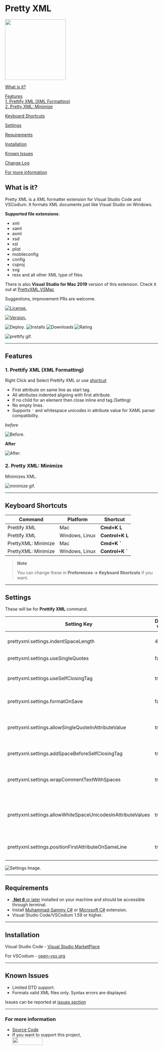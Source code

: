 # Pretty XML

<img src='./images/logo.png' width='200' height='200' />

[What is it?](#what-is-it)

[Features](#features)  
[1. Prettify XML (XML Formatting)](#1-prettify-xml-xml-formatting)  
[2. Pretty XML: Minimize](#2-pretty-xml-minimize)

[Keyboard Shortcuts](#keyboard-shortcuts)

[Settings](#settings)

[Requirements](#requirements)

[Installation](#installation)

[Known Issues](#known-issues)

[Change Log](CHANGELOG.md#change-log)

[For more information](#for-more-information)

## What is it?

Pretty XML is a XML formatter extension for Visual Studio Code and VSCodium. It formats XML documents just like Visual Studio on Windows.

**Supported file extensions**:

-   xml
-   xaml
-   axml
-   xsd
-   xsl
-   plist
-   mobileconfig
-   config
-   csproj
-   svg
-   resx and all other XML type of files.

There is also **Visual Studio for Mac 2019** version of this extension. Check it out at [PrettyXML.VSMac](https://github.com/pmahend1/PrettyXML.VSMac)

Suggestions, improvement PRs are welcome.

[![License.](https://img.shields.io/github/license/pmahend1/PrettyXML?style=flat-square&label=License)](https://choosealicense.com/licenses/mit/)

[![Version.](https://vsmarketplacebadge.apphb.com/version/PrateekMahendrakar.PrettyXML.svg?logo=visual-studio-code&style=for-the-badge)](https://marketplace.visualstudio.com/items?itemName=PrateekMahendrakar.prettyxml)

![Deploy.](https://img.shields.io/github/workflow/status/pmahend1/prettyxml/Deploy%20CI?color=brightgreen&label=Deploy%20CI&style=flat-square&logo=github) ![Installs](https://vsmarketplacebadge.apphb.com/installs/PrateekMahendrakar.PrettyXML.svg?style=flat-square&label=Installs&logo=data:img/png:images/logo.png) ![Downloads](https://vsmarketplacebadge.apphb.com/downloads/PrateekMahendrakar.PrettyXML.svg?style=flat-square&label=Downloads) ![Rating](https://vsmarketplacebadge.apphb.com/rating-star/PrateekMahendrakar.PrettyXML.svg?style=flat-square&label=Rating)

![prettify gif.](./images/Prettify.gif)

---

## Features

### 1. Prettify XML (XML Formatting)

Right Click and Select Prettify XML or use [shortcut](#keyboard-shortcuts)

-   First attribute on same line as start tag.
-   All attributes indented aligning with first attribute.
-   If no child for an element then close inline end tag.(Setting)
-   No empty lines.
-   Supports `'` and whitespace unicodes in attribute value for XAML parser compatibility.

_before_

![Before.](./images/before.png)

**After**

![After.](./images/after.png)

### 2. Pretty XML: Minimize

Minimizes XML.

![minimize gif.](./images/Minimize.gif)

---

## Keyboard Shortcuts

| Command             | Platform       | Shortcut         |
| ------------------- | -------------- | ---------------- |
| Prettify XML        | Mac            | **Cmd+K L**      |
| Prettify XML        | Windows, Linux | **Control+K L**  |
| PrettyXML: Minimize | Mac            | **Cmd+K \`**     |
| PrettyXML: Minimize | Windows, Linux | **Control+K \`** |

> **Note**
>
> You can change these in **Preferences → Keyboard Shortcuts** if you want.

---

## Settings

These will be for **Prettify XML** command.

| Setting Key                                                 | Default Value | Description                                     |
| ----------------------------------------------------------- | ------------- | ----------------------------------------------- |
| prettyxml.settings.indentSpaceLength                        | 4             | No. of spaces for indentation.                  |
| prettyxml.settings.useSingleQuotes                          | false         | Use ' instead of \"                             |
| prettyxml.settings.useSelfClosingTag                        | true          | If no child nodes then self closing tag />      |
| prettyxml.settings.formatOnSave                             | false         | Enable format on save                           |
| prettyxml.settings.allowSingleQuoteInAttributeValue         | true          | Allows ' in attribute values instead of \&apos; |
| prettyxml.settings.addSpaceBeforeSelfClosingTag             | true          | Adds space before self closing tag              |
| prettyxml.settings.wrapCommentTextWithSpaces                | true          | Wraps comment text with a single space          |
| prettyxml.settings.allowWhiteSpaceUnicodesInAttributeValues | true          | Allows white space unicodes in attribute values |
| prettyxml.settings.positionFirstAttributeOnSameLine         | true          | Position first attribute on same line.          |

![Settings Image.](./images/settings.png)

---

## Requirements

-   [**.Net 6** or later](https://dotnet.microsoft.com/en-us/download/dotnet) installed on your machine and should be accessible through terminal.
-   Install [Muhammad-Sammy C#](https://open-vsx.org/extension/muhammad-sammy/csharp) or [Microsoft C#](https://marketplace.visualstudio.com/items?itemName=ms-dotnettools.csharp) extension.
-   Visual Studio Code/VSCodium 1.59 or higher.

---

## Installation

Visual Studio Code - [Visual Studio MarketPlace](https://marketplace.visualstudio.com/items?itemName=PrateekMahendrakar.prettyxml)

For VSCodium - [open-vsx.org](https://open-vsx.org/extension/PrateekMahendrakar/prettyxml)

---

## Known Issues

-   Limited DTD support.
-   Formats valid XML files only. Syntax errors are displayed.

Issues can be reported at [issues section](https://github.com/pmahend1/PrettyXML/issues)

---

### For more information

-   [Source Code](https://github.com/pmahend1/prettyxml)
-   If you want to support this project,  
    [<img src="https://cdn.buymeacoffee.com/buttons/v2/default-blue.png" width="100" height="25" />](https://www.buymeacoffee.com/pmahend1)
